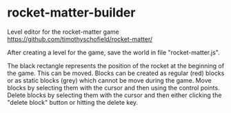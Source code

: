 rocket-matter-builder
=====================

Level editor for the rocket-matter game https://github.com/timothyschofield/rocket-matter/

After creating a level for the game, save the world in file "rocket-matter.js".

The black rectangle represents the position of the rocket at the beginning of the game. This can be moved. Blocks can be created as regular (red) blocks or as static blocks (grey) which cannot be move during the game. Move blocks by selecting them with the cursor and then using the control points. Delete blocks by selecting them with the cursor and then either clicking the "delete block" button or hitting the delete key.